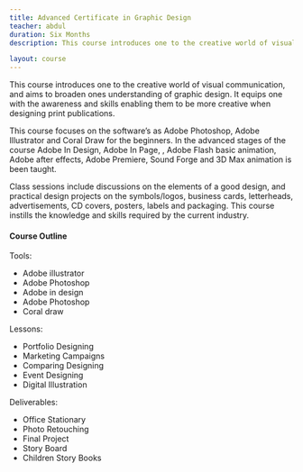 ```yaml
---
title: Advanced Certificate in Graphic Design
teacher: abdul
duration: Six Months
description: This course introduces one to the creative world of visual communication, and aims to broaden ones understanding of graphic design

layout: course
---
```


This course introduces one to the creative world of visual communication, and aims to broaden ones understanding of graphic design. It equips one with the awareness and skills enabling them to be more creative when designing print publications.

This course focuses on the software’s as Adobe Photoshop, Adobe Illustrator and Coral Draw for the beginners. In the advanced stages of the course Adobe In Design, Adobe In Page, , Adobe Flash basic animation, Adobe after effects, Adobe Premiere, Sound Forge and 3D Max animation is been taught.

Class sessions include discussions on the elements of a good design, and practical design projects on the symbols/logos, business cards, letterheads, advertisements, CD covers, posters, labels and packaging. This course instills the knowledge and skills required by the current industry.

#### Course Outline

Tools:

* Adobe illustrator
* Adobe Photoshop
* Adobe in design
* Adobe Photoshop
* Coral draw

Lessons:

* Portfolio Designing
* Marketing Campaigns
* Comparing Designing
* Event Designing
* Digital Illustration

Deliverables:

* Office Stationary
* Photo Retouching
* Final Project
* Story Board
* Children Story Books
